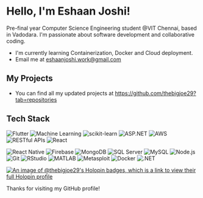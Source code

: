 #  Hello, I'm Eshaan Joshi!
Pre-final year Computer Science Engineering student @VIT Chennai, based in Vadodara. I'm passionate about software development and collaborative coding. 

-  I'm currently learning Containerization, Docker and Cloud deployment.
-  Email me at eshaanjoshi.work@gmail.com

##  My Projects

- You can find all my updated projects at https://github.com/thebigjoe29?tab=repositories
##  Tech Stack
![Flutter](https://img.shields.io/badge/-Flutter-02569B?logo=flutter&logoColor=white&style=flat)
![Machine Learning](https://img.shields.io/badge/-Machine%20Learning-FF6F61?style=flat)
![scikit-learn](https://img.shields.io/badge/-scikit--learn-F7931E?style=flat)
![ASP.NET](https://img.shields.io/badge/-ASP.NET-5C2D91?logo=dot-net&logoColor=white&style=flat)
![AWS](https://img.shields.io/badge/-AWS-232F3E?logo=amazon-aws&logoColor=white&style=flat)
![RESTful APIs](https://img.shields.io/badge/-RESTful%20APIs-61DAFB?style=flat)
![React](https://img.shields.io/badge/-React-61DAFB?logo=react&logoColor=black&style=flat)

![React Native](https://img.shields.io/badge/-React%20Native-61DAFB?style=flat)
![Firebase](https://img.shields.io/badge/-Firebase-FFCA28?logo=firebase&logoColor=black&style=flat)
![MongoDB](https://img.shields.io/badge/-MongoDB-47A248?logo=mongodb&logoColor=white&style=flat)
![SQL Server](https://img.shields.io/badge/-SQL%20Server-CC2927?logo=microsoft-sql-server&logoColor=white&style=flat)
![MySQL](https://img.shields.io/badge/-MySQL-4479A1?logo=mysql&logoColor=white&style=flat)
![Node.js](https://img.shields.io/badge/-Node.js-339933?logo=node.js&logoColor=white&style=flat)
![Git](https://img.shields.io/badge/-Git-F05032?logo=git&logoColor=white&style=flat)
![RStudio](https://img.shields.io/badge/-RStudio-75AADB?logo=rstudio&logoColor=white&style=flat)
![MATLAB](https://img.shields.io/badge/-MATLAB-0076A8?logo=mathworks&logoColor=white&style=flat)
![Metasploit](https://img.shields.io/badge/-Metasploit-E65950?logo=metasploit&logoColor=white&style=flat)
![Docker](https://img.shields.io/badge/-Docker-2496ED?logo=docker&logoColor=white&style=flat)
![.NET](https://img.shields.io/badge/-.NET-512BD4?logo=dot-net&logoColor=white&style=flat)


[![An image of @thebigjoe29's Holopin badges, which is a link to view their full Holopin profile](https://holopin.me/thebigjoe29)](https://holopin.io/@thebigjoe29)




Thanks for visiting my GitHub profile! 


